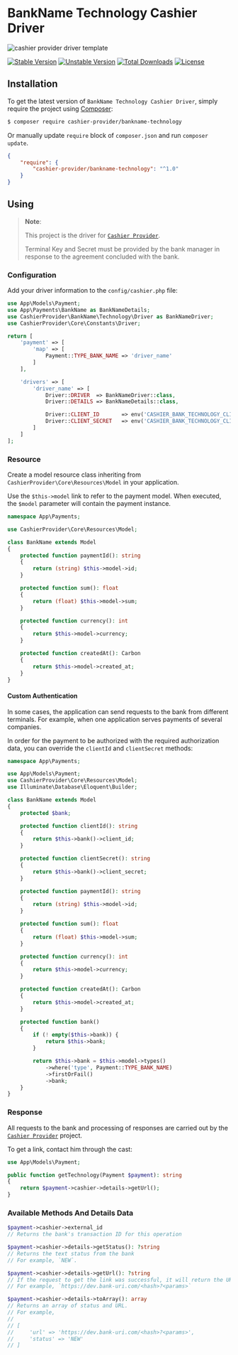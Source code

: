 # BankName Technology Cashier Driver

![cashier provider driver template](https://preview.dragon-code.pro/cashier-provider/driver-template.svg?brand=laravel)

[![Stable Version][badge_stable]][link_packagist]
[![Unstable Version][badge_unstable]][link_packagist]
[![Total Downloads][badge_downloads]][link_packagist]
[![License][badge_license]][link_license]


## Installation

To get the latest version of `BankName Technology Cashier Driver`, simply require the project using [Composer](https://getcomposer.org):

```bash
$ composer require cashier-provider/bankname-technology
```

Or manually update `require` block of `composer.json` and run `composer update`.

```json
{
    "require": {
        "cashier-provider/bankname-technology": "^1.0"
    }
}
```

## Using

> **Note**:
>
> This project is the driver for [`Cashier Provider`](https://github.com/cashier-provider/core).
>
> Terminal Key and Secret must be provided by the bank manager in response to the agreement concluded with the bank.


### Configuration

Add your driver information to the `config/cashier.php` file:

```php
use App\Models\Payment;
use App\Payments\BankName as BankNameDetails;
use CashierProvider\BankName\Technology\Driver as BankNameDriver;
use CashierProvider\Core\Constants\Driver;

return [
    'payment' => [
        'map' => [
            Payment::TYPE_BANK_NAME => 'driver_name'
        ]
    ],

    'drivers' => [
        'driver_name' => [
            Driver::DRIVER  => BankNameDriver::class,
            Driver::DETAILS => BankNameDetails::class,

            Driver::CLIENT_ID       => env('CASHIER_BANK_TECHNOLOGY_CLIENT_ID'),
            Driver::CLIENT_SECRET   => env('CASHIER_BANK_TECHNOLOGY_CLIENT_SECRET'),
        ]
    ]
];
```

### Resource

Create a model resource class inheriting from `CashierProvider\Core\Resources\Model` in your application.

Use the `$this->model` link to refer to the payment model. When executed, the `$model` parameter will contain the payment instance.

```php
namespace App\Payments;

use CashierProvider\Core\Resources\Model;

class BankName extends Model
{
    protected function paymentId(): string
    {
        return (string) $this->model->id;
    }

    protected function sum(): float
    {
        return (float) $this->model->sum;
    }

    protected function currency(): int
    {
        return $this->model->currency;
    }

    protected function createdAt(): Carbon
    {
        return $this->model->created_at;
    }
}
```

#### Custom Authentication

In some cases, the application can send requests to the bank from different terminals. For example, when one application serves payments of several companies.

In order for the payment to be authorized with the required authorization data, you can override the `clientId` and `clientSecret` methods:

```php
namespace App\Payments;

use App\Models\Payment;
use CashierProvider\Core\Resources\Model;
use Illuminate\Database\Eloquent\Builder;

class BankName extends Model
{
    protected $bank;

    protected function clientId(): string
    {
        return $this->bank()->client_id;
    }

    protected function clientSecret(): string
    {
        return $this->bank()->client_secret;
    }

    protected function paymentId(): string
    {
        return (string) $this->model->id;
    }

    protected function sum(): float
    {
        return (float) $this->model->sum;
    }

    protected function currency(): int
    {
        return $this->model->currency;
    }

    protected function createdAt(): Carbon
    {
        return $this->model->created_at;
    }

    protected function bank()
    {
        if (! empty($this->bank)) {
            return $this->bank;
        }

        return $this->bank = $this->model->types()
            ->where('type', Payment::TYPE_BANK_NAME)
            ->firstOrFail()
            ->bank;
    }
}
```

### Response

All requests to the bank and processing of responses are carried out by the [`Cashier Provider`](https://github.com/cashier-provider/core) project.

To get a link, contact him through the cast:

```php
use App\Models\Payment;

public function getTechnology(Payment $payment): string
{
    return $payment->cashier->details->getUrl();
}
```

### Available Methods And Details Data

```php
$payment->cashier->external_id
// Returns the bank's transaction ID for this operation

$payment->cashier->details->getStatus(): ?string
// Returns the text status from the bank
// For example, `NEW`.

$payment->cashier->details->getUrl(): ?string
// If the request to get the link was successful, it will return the URL
// For example, `https://dev.bank-uri.com/<hash>?<params>`

$payment->cashier->details->toArray(): array
// Returns an array of status and URL.
// For example,
//
// [
//     'url' => 'https://dev.bank-uri.com/<hash>?<params>',
//     'status' => 'NEW'
// ]
```

[badge_downloads]:      https://img.shields.io/packagist/dt/cashier-provider/core.svg?style=flat-square

[badge_license]:        https://img.shields.io/packagist/l/cashier-provider/core.svg?style=flat-square

[badge_stable]:         https://img.shields.io/github/v/release/cashier-provider/core?label=stable&style=flat-square

[badge_unstable]:       https://img.shields.io/badge/unstable-dev--main-orange?style=flat-square

[link_license]:         LICENSE

[link_packagist]:       https://packagist.org/packages/cashier-provider/core
